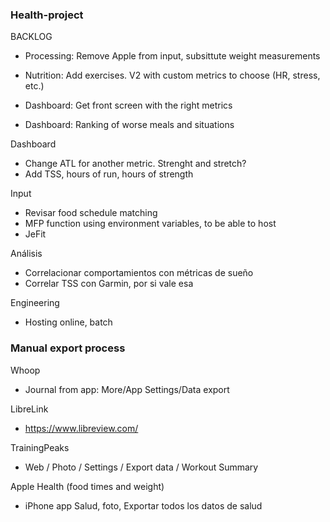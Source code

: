 ### Health-project

BACKLOG
 - Processing: Remove Apple from input, subsittute weight measurements
 - Nutrition: Add exercises. V2 with custom metrics to choose (HR, stress, etc.)

 - Dashboard: Get front screen with the right metrics
 - Dashboard: Ranking of worse meals and situations


Dashboard
 - Change ATL for another metric. Strenght and stretch?
 - Add TSS, hours of run, hours of strength

Input
 - Revisar food schedule matching
 - MFP function using environment variables, to be able to host
 - JeFit

Análisis
 - Correlacionar comportamientos con métricas de sueño
 - Correlar TSS con Garmin, por si vale esa

Engineering
 - Hosting online, batch


### Manual export process
Whoop
  - Journal from app: More/App Settings/Data export

LibreLink
  - https://www.libreview.com/

TrainingPeaks
  - Web / Photo / Settings / Export data / Workout Summary

Apple Health (food times and weight)
 - iPhone app Salud, foto, Exportar todos los datos de salud